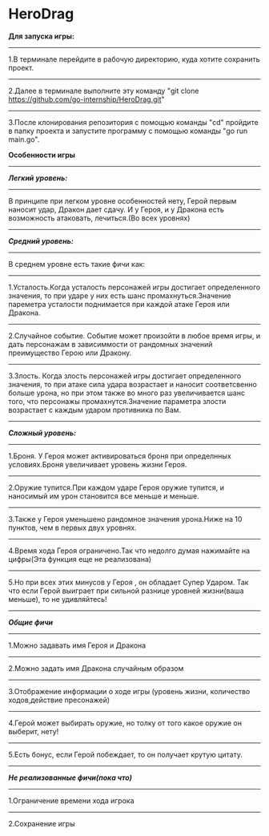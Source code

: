 # HeroDrag
**Для запуска игры:**
***
1.В терминале перейдите в рабочую директорию, куда хотите сохранить проект.
***
2.Далее в терминале выполните эту команду "git clone https://github.com/go-internship/HeroDrag.git"
***
3.После клонирования репозитория с помощью команды "cd" пройдите в папку проекта и запустите программу с помощью команды "go run main.go".

**Особенности игры**
***
***Легкий уровень:***
***
В принципе при легком уровне особенностей нету, Герой первым наносит удар, Дракон дает сдачу. И у Героя, и у Дракона есть возможность атаковать, лечиться.(Во всех уровнях)
*** 
***Средний уровень:***
***
В среднем уровне есть такие фичи как:
***
1.Усталость.Когда усталость персонажей игры достигает определенного значения, то при ударе у них есть шанс промахнуться.Значение пареметра усталости поднимается при каждой атаке Героя или Дракона.
***
2.Случайное событие. Событие может произойти в любое время игры, и дать персонажам в зависиммости от рандомных значений  преимущество Герою или Дракону.
***
3.Злость. Когда злость персонажей игры достигает определенного значения, то при атаке сила удара возрастает и наносит соответсвенно больше урона, но при этом также во много раз увеличивается шанс того, что персонажы промахнутся.Значение параметра злости возрастает с каждым ударом противника по Вам.
***
***Сложный уровень:***
***
1.Броня. У Героя может активироваться броня при определнных условиях.Броня увеличивает уровень жизни Героя.
***
2.Оружие тупится.При каждом ударе Героя оружие тупится, и наносимый им урон становится все меньше и меньше.
***
3.Также у Героя уменьшено рандомное значения урона.Ниже на 10 пунктов, чем в первых двух уровнях.
***
4.Время хода Героя ограничено.Так что недолго думая нажимайте на цифры(Эта функция еще не реализована)
***
5.Но при всех этих минусов у Героя , он обладает Супер Ударом. Так что если Герой выиграет при сильной разнице уровней жизни(ваша меньше), то не удивляйтесь!
***
***Общие фичи***
***
1.Можно задавать имя Героя и Дракона
***
2.Можно задать имя Дракона случайным образом
***
3.Отображение информации о ходе игры (уровень жизни, количество ходов,действие пресонажей)
***
4.Герой может выбирать оружие, но толку от того какое оружие он выберит, нету!
***
5.Есть бонус, если Герой побеждает, то он получает крутую цитату.
***
***Не реализованные фичи(пока что)***
***
1.Ограничение времени хода игрока
***
2.Сохранение игры
